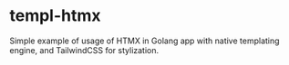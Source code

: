 # templ-htmx

Simple example of usage of HTMX in Golang app with native templating engine, and TailwindCSS for stylization.
